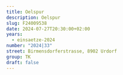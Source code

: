 ```yaml
---
title: Oelspur
description: Oelspur
slug: F24009538
date: 2024-07-27T20:30:00+02:00
years:
  - einsaetze-2024
number: "2024|33"
street: Birmensdorferstrasse, 8902 Urdorf
group: TK
draft: false
---
```

